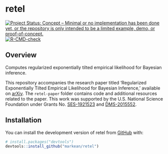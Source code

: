 
<!-- README.md is generated from README.Rmd. Please edit that file -->

# retel

<!-- badges: start -->

[![Project Status: Concept – Minimal or no implementation has been done
yet, or the repository is only intended to be a limited example, demo,
or
proof-of-concept.](https://www.repostatus.org/badges/latest/concept.svg)](https://www.repostatus.org/#concept)
[![R-CMD-check](https://github.com/markean/retel/actions/workflows/R-CMD-check.yaml/badge.svg)](https://github.com/markean/retel/actions/workflows/R-CMD-check.yaml)
<!-- badges: end -->

## Overview

Computes regularized exponentially tilted empirical likelihood for
Bayesian inference.

This repository accompanies the research paper titled ‘Regularized
Exponentially Tilted Empirical Likelihood for Bayesian Inference,’
available on [arXiv](https://arxiv.org/abs/2112.09206). The
`retel-paper` folder contains code and additional resources related to
the paper. This work was supported by the U.S. National Science
Foundation under Grants
No. [SES-1921523](https://www.nsf.gov/awardsearch/showAward?AWD_ID=1921523)
and
[DMS-2015552](https://www.nsf.gov/awardsearch/showAward?AWD_ID=2015552).

## Installation

You can install the development version of retel from
[GitHub](https://github.com/) with:

``` r
# install.packages("devtools")
devtools::install_github("markean/retel")
```
